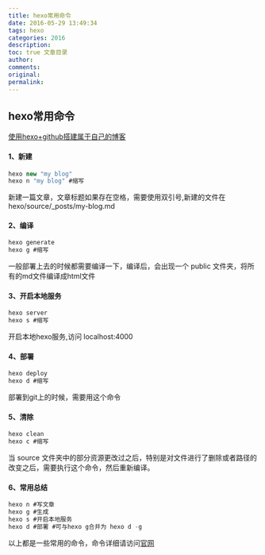 ```yaml
---
title: hexo常用命令
date: 2016-05-29 13:49:34
tags: hexo
categories: 2016
description:
toc: true 文章目录
author:
comments:
original:
permalink: 
---
```


<!--more-->

## hexo常用命令

[使用hexo+github搭建属于自己的博客](http://www.jianshu.com/p/465830080ea9)

#### 1、新建
```java
hexo new "my blog" 
hexo n "my blog" #缩写
```


新建一篇文章，文章标题如果存在空格，需要使用双引号,新建的文件在 hexo/source/_posts/my-blog.md
#### 2、编译
```java
hexo generate 
hexo g #缩写
```
一般部署上去的时候都需要编译一下，编译后，会出现一个 public 文件夹，将所有的md文件编译成html文件 
#### 3、开启本地服务
```java
hexo server
hexo s #缩写
```
开启本地hexo服务,访问 localhost:4000
#### 4、部署
```java
hexo deploy
hexo d #缩写
```
部署到git上的时候，需要用这个命令
#### 5、清除
```java
hexo clean
hexo c #缩写
```
当 source 文件夹中的部分资源更改过之后，特别是对文件进行了删除或者路径的改变之后，需要执行这个命令，然后重新编译。 

#### 6、常用总结
```java
hexo n #写文章
hexo g #生成
hexo s #开启本地服务
hexo d #部署 #可与hexo g合并为 hexo d -g
```

以上都是一些常用的命令，命令详细请访问[官网](https://hexo.io/docs/commands.html)
